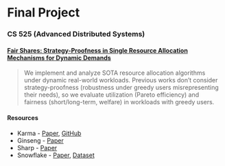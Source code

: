 # Final Project 
### CS 525 (Advanced Distributed Systems)

#### [Fair Shares: Strategy-Proofness in Single Resource Allocation Mechanisms for Dynamic Demands](./CS_525.pdf)

> We implement and analyze SOTA resource allocation algorithms under dynamic real-world workloads. Previous works don’t consider strategy-proofness (robustness under greedy users misrepresenting their needs), so we evaluate utilization (Pareto efficiency) and fairness (short/long-term, welfare) in workloads with greedy users.

#### Resources
- Karma - [Paper](https://arxiv.org/pdf/2305.17222.pdf), [GitHub](https://github.com/resource-disaggregation/karma)
- Ginseng - [Paper](http://www.mulix.org/pubs/cloud/ginseng-vee14.pdf)
- Sharp - [Paper](https://www.cs.cornell.edu/people/egs/cs615-spring06/sharp-barter.pdf)
- Snowflake - [Paper](https://www.usenix.org/system/files/nsdi20-paper-vuppalapati.pdf), [Dataset](https://github.com/resource-disaggregation/snowset/tree/master)
